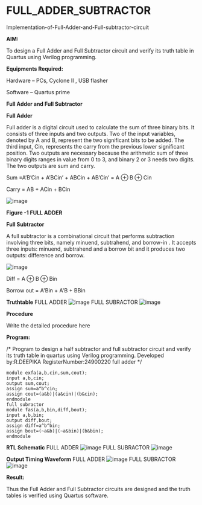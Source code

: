 # FULL_ADDER_SUBTRACTOR

Implementation-of-Full-Adder-and-Full-subtractor-circuit

**AIM:**

To design a Full Adder and Full Subtractor circuit and verify its truth table in Quartus using Verilog programming.

**Equipments Required:**

Hardware – PCs, Cyclone II , USB flasher

Software – Quartus prime

**Full Adder and Full Subtractor**

**Full Adder**

Full adder is a digital circuit used to calculate the sum of three binary bits. It consists of three inputs and two outputs. Two of the input variables, denoted by A and B, represent the two significant bits to be added. The third input, Cin, represents the carry from the previous lower significant position. Two outputs are necessary because the arithmetic sum of three binary digits ranges in value from 0 to 3, and binary 2 or 3 needs two digits. The two outputs are sum and carry.

Sum =A’B’Cin + A’BCin’ + ABCin + AB’Cin’ = A ⊕ B ⊕ Cin 

Carry = AB + ACin + BCin

![image](https://github.com/naavaneetha/FULL_ADDER_SUBTRACTOR/assets/154305477/0f30ba51-5ffb-4198-845f-18e054f675e7)

**Figure -1 FULL ADDER**

**Full Subtractor**

A full subtractor is a combinational circuit that performs subtraction involving three bits, namely minuend, subtrahend, and borrow-in . It accepts three inputs: minuend, subtrahend and a borrow bit and it produces two outputs: difference and borrow.

![image](https://github.com/naavaneetha/FULL_ADDER_SUBTRACTOR/assets/154305477/02b24f51-ab51-4304-9ad6-7b81ffc1ead5)

Diff = A ⊕ B ⊕ Bin 

Borrow out = A'Bin + A'B + BBin

**Truthtable**
FULL ADDER
![image](https://github.com/user-attachments/assets/242858ec-a14d-4534-8176-e6b77267beda)
FULL SUBRACTOR
![image](https://github.com/user-attachments/assets/19608c0c-300a-4909-bf4a-c37c60a16661)



**Procedure**

Write the detailed procedure here

**Program:**

/* Program to design a half subtractor and full subtractor circuit and verify its truth table in quartus using Verilog programming. Developed by:R.DEEPIKA RegisterNumber:24900220
full adder
*/
```
module exfa(a,b,cin,sum,cout);
input a,b,cin;
output sum,cout;
assign sum=a^b^cin;
assign cout=(a&b)|(a&cin)|(b&cin);
endmodule
full subractor
module fas(a,b,bin,diff,bout);
input a,b,bin;
output diff,bout;
assign diff=a^b^bin;
assign bout=(~a&b)|(~a&bin)|(b&bin);
endmodule
```

**RTL Schematic**
FULL ADDER
![image](https://github.com/user-attachments/assets/560570b2-ad6d-4ae7-8560-5d611fc2d247)
FULL SUBRACTOR
![image](https://github.com/user-attachments/assets/80add7be-e628-4bf7-b7cd-495fdfdb4b3c)



**Output Timing Waveform**
FULL ADDER
![image](https://github.com/user-attachments/assets/eed38d9c-e33d-44cc-ba30-34aa9f68af0d)
FULL SUBRACTOR
![image](https://github.com/user-attachments/assets/796a048d-9b0b-446d-b9e3-01bb1cb9f539)





**Result:**

Thus the Full Adder and Full Subtractor circuits are designed and the truth tables is verified using Quartus software.



